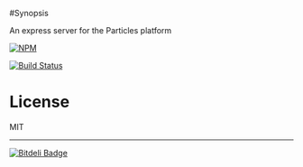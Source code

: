 
#Synopsis

An express server for the Particles platform

[![NPM](https://nodei.co/npm/particles-express.png)](https://nodei.co/npm/particles-express/)

[![Build Status](https://travis-ci.org/particles/particles-express.png)](https://travis-ci.org/particles/particles-express)


# License

MIT

-----

[![Bitdeli Badge](https://d2weczhvl823v0.cloudfront.net/particles/particles-express/trend.png)](https://bitdeli.com/free "Bitdeli Badge")

